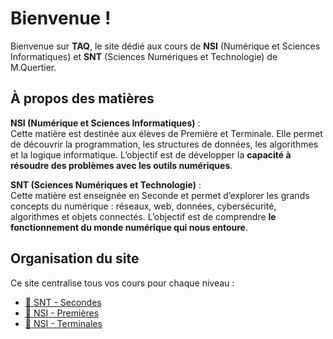 # Bienvenue ! 

Bienvenue sur **TAQ**, le site dédié aux cours de **NSI** (Numérique et Sciences Informatiques) et **SNT** (Sciences Numériques et Technologie) de M.Quertier.

## À propos des matières

**NSI (Numérique et Sciences Informatiques)** :  
Cette matière est destinée aux élèves de Première et Terminale. Elle permet de découvrir la programmation, les structures de données, les algorithmes et la logique informatique. L’objectif est de développer la **capacité à résoudre des problèmes avec les outils numériques**.

**SNT (Sciences Numériques et Technologie)** :  
Cette matière est enseignée en Seconde et permet d’explorer les grands concepts du numérique : réseaux, web, données, cybersécurité, algorithmes et objets connectés. L’objectif est de comprendre **le fonctionnement du monde numérique qui nous entoure**.

## Organisation du site

Ce site centralise tous vos cours pour chaque niveau :

- [🔹 SNT - Secondes](Secondes/Secondes.md)
- [🔸 NSI - Premières](Premieres/Premieres.md)
- [🔺 NSI - Terminales](Terminales/Terminales.md)
